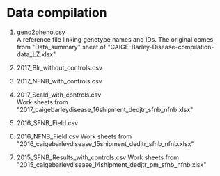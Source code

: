 # Data compilation

1. geno2pheno.csv  
A reference file linking genetype names and IDs. The original comes from "Data_summary" sheet of "CAIGE-Barley-Disease-compilation-data_LZ.xlsx".  

1. 2017_Blr_without_controls.csv  
1. 2017_NFNB_with_controls.csv  
1. 2017_Scald_with_controls.csv  
Work sheets from "2017_caigebarleydisease_16shipment_dedjtr_sfnb_nfnb.xlsx"  

1. 2016_SFNB_Field.csv
1. 2016_NFNB_Field.csv
Work sheets from "2016_caigebarleydisease_15shipment_dedjtr_sfnb_nfnb.xlsx"  

1. 2015_SFNB_Results_with_controls.csv
Work sheets from "2015_caigebarleydisease_14shipment_dedjtr_pm_sfnb_nfnb.xlsx"  
